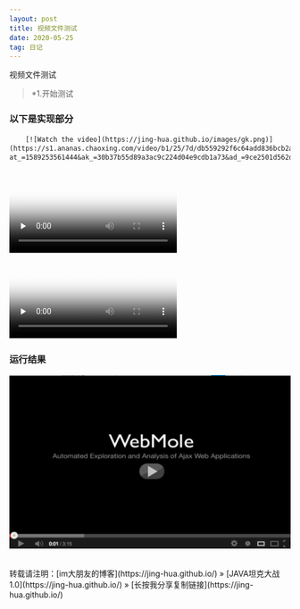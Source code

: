 ```yaml
---
layout: post
title: 视频文件测试
date: 2020-05-25
tag: 日记
---
```

视频文件测试
>*1.开始测试

### 以下是实现部分

		[![Watch the video](https://jing-hua.github.io/images/gk.png)](https://s1.ananas.chaoxing.com/video/b1/25/7d/db559292f6c64add836bcb2acc2af9f5/sd.mp4?at_=1589253561444&ak_=30b37b55d89a3ac9c224d04e9cdb1a73&ad_=9ce2501d562d35be901b82999b43b783)



<video id="video" controls="" preload="none" poster="http://media.w3.org/2010/05/sintel/poster.png">
      <source id="mp4" src="http://media.w3.org/2010/05/sintel/trailer.mp4" type="video/mp4">
      <source id="webm" src="http://media.w3.org/2010/05/sintel/trailer.webm" type="video/webm">
      <source id="ogv" src="http://media.w3.org/2010/05/sintel/trailer.ogv" type="video/ogg">
      <p>Your user agent does not support the HTML5 Video element.</p>
    </video>




<video id="video" controls="" preload="none" poster="http://media.w3.org/2010/05/sintel/poster.png">
  <source id="mp4" src="http://vodkgeyttp9c.vod.126.net/vodkgeyttp8/G2fvcN4K_2315783366_hd.mp4?ts=1587306108&rid=47115DC667964F5C42BDE925D7219E80&rl=3&rs=UAhxCNcYxMblXQihCGvJFIKELNBgSlMn&sign=ca840780e7882d8f176831a3ce122628&ext=NnR5gMvHcZNcbCz592mDGQmeBldnVcPAy6FsLVfAWnZnf4H3Xc9%2By38u%2BjDWJrl7vsC%2FEGJmTgLBgc5QYDWfLaTMCRlItExcHqZ3CgjqZgMYE68Dfq%2FDuV69urw9KzcdTVQTKQD0qA52hLtgEMmHxHG2eVU5hYJyB2kcuiM6YxEuSir5781pTkjyqxnDxgl%2Fc2bDuOU9apleJneVfBqBZrBQxz3NTQo5wErKdKfBKsjlx1kwGqI2pPz8ogxwqqCJqrAXiaq1jkCgDy03HfQJHpklIm4DNlYG%2BigyJ6J7LQ0zq5ic5XrFiKntXOWP09p%2F8lzyOKEEb3gmCWxj4EpiT7kwpiVnNfIEpgHvq5Kx8u60qq8ArutDGRjRlIGxwRKeL1uOyWwvaSlZEQtZIlfQhuZOJPBb75UFcMVv%2BtH2AabZTUpBbsIhSPbpZ8QEjhFsAOxMjxbwSnl6nxp9ez8n4yqSsJ5FSK1Q8Cd16mE5iImhU%2BD6hlsdIbpHC%2F%2BcFHa5wUAsqF4KXxWohyNfFPw2hTJfTe6myRXywyLUIcEpfBgKn2McX00gD%2FqmU4oSM6c9" type="video/mp4">
</video>



### 运行结果

![](/images/gk.png)

<br>
转载请注明：[im大朋友的博客](https://jing-hua.github.io/) » [JAVA坦克大战1.0](https://jing-hua.github.io/)  » [长按我分享复制链接](https://jing-hua.github.io/)  


